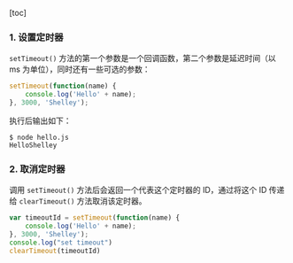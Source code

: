[toc]

### 1. 设置定时器

`setTimeout()` 方法的第一个参数是一个回调函数，第二个参数是延迟时间（以 ms 为单位），同时还有一些可选的参数：

```js
setTimeout(function(name) {
    console.log('Hello' + name);
}, 3000, 'Shelley');
```

执行后输出如下：

```console
$ node hello.js
HelloShelley
```

### 2. 取消定时器

调用 `setTimeout()` 方法后会返回一个代表这个定时器的 ID，通过将这个 ID 传递给 `clearTimeout()` 方法取消该定时器。

```js
var timeoutId = setTimeout(function(name) {
    console.log('Hello' + name);
}, 3000, 'Shelley');
console.log("set timeout")
clearTimeout(timeoutId)
```

